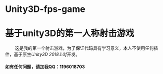 # Unity3D-fps-game
# 基于unity3D的第一人称射击游戏
&nbsp;&nbsp;&nbsp;&nbsp;&nbsp;&nbsp;&nbsp;&nbsp;这是我的第一个射击游戏，为了保证代码具有学习意义，本人不使用任何插件，基于原生*Unity3D 2018.1.0f*开发。
#### 如有任何问题，请加我QQ：1196018703
